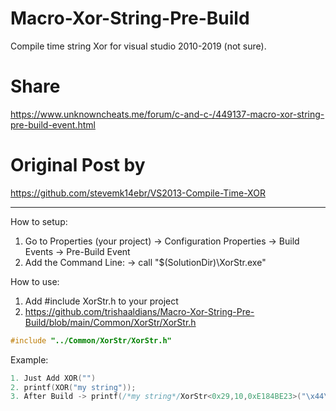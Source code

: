 # Macro-Xor-String-Pre-Build
Compile time string Xor for visual studio 2010-2019 (not sure).

# Share
https://www.unknowncheats.me/forum/c-and-c-/449137-macro-xor-string-pre-build-event.html

# Original Post by
https://github.com/stevemk14ebr/VS2013-Compile-Time-XOR

---------------------------

How to setup:
1. Go to Properties (your project) -> Configuration Properties -> Build Events -> Pre-Build Event
2. Add the Command Line: -> call "$(SolutionDir)\XorStr.exe"

How to use:
1. Add #include XorStr.h to your project
2. https://github.com/trishaaldians/Macro-Xor-String-Pre-Build/blob/main/Common/XorStr/XorStr.h
```C++
#include "../Common/XorStr/XorStr.h"
```

Example:
```C++
1. Just Add XOR("")
2. printf(XOR("my string"));
3. After Build -> printf(/*my string*/XorStr<0x29,10,0xE184BE23>("\x44\x53\x0B\x5F\x59\x5C\x46\x5E\x56"+0xE184BE23).decode);
```
